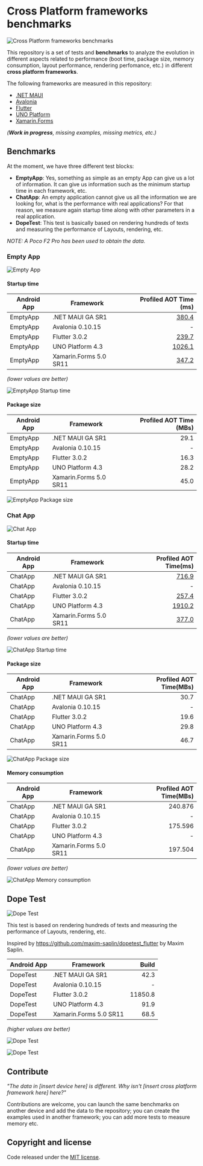 # Cross Platform frameworks benchmarks

![Cross Platform frameworks benchmarks](images/perf-banner.png)

This repository is a set of tests and **benchmarks** to analyze the evolution in different aspects related to performance (boot time, package size, memory consumption, layout performance, rendering perfomance, etc.) in different **cross platform frameworks**.

The following frameworks are measured in this repository:
- [.NET MAUI](https://github.com/dotnet/maui)
- [Avalonia](https://github.com/AvaloniaUI/Avalonia)
- [Flutter](https://github.com/flutter/flutter)
- [UNO Platform](https://github.com/unoplatform/uno)
- [Xamarin.Forms](https://github.com/xamarin/Xamarin.Forms)

_(**Work in progress**, missing examples, missing metrics, etc.)_

## Benchmarks

At the moment, we have three different test blocks:
- **EmptyApp**: Yes, something as simple as an empty App can give us a lot of information. It can give us information such as the minimum startup time in each framework, etc.
- **ChatApp**: An empty application cannot give us all the information we are looking for, what is the performance with real applications? For that reason, we measure again startup time along with other parameters in a real application.
- **DopeTest**: This test is basically based on rendering hundreds of texts and measuring the performance of Layouts, rendering, etc.

_NOTE: A Poco F2 Pro has been used to obtain the data._

### Empty App

![Empty App](images/emptyapp-banner.png)

#### Startup time

| Android App | Framework           | Profiled AOT Time (ms) |
|-------------|---------------------| ---------------------:|
| EmptyApp    |  .NET MAUI GA SR1          |                 [380.4](https://github.com/jsuarezruiz/cross-platform-performance/blob/main/results/revision-1/EmptyApp/NET%20MAUI/dotnet-maui.txt) |
| EmptyApp    |  Avalonia 0.10.15           |                 - |
| EmptyApp    |  Flutter 3.0.2            |                 [239.7](https://github.com/jsuarezruiz/cross-platform-performance/blob/main/results/revision-1/EmptyApp/Flutter/flutter.txt) |
| EmptyApp    |  UNO Platform 4.3       |                 [1026.1](https://github.com/jsuarezruiz/cross-platform-performance/blob/main/results/revision-1/EmptyApp/UNO%20Platform/uno-platform.txt) |
| EmptyApp    |  Xamarin.Forms 5.0 SR11     |                 [347.2](https://github.com/jsuarezruiz/cross-platform-performance/blob/main/results/revision-1/EmptyApp/Xamarin.Forms/xamarin-forms.txt) |

_(lower values are better)_

![EmptyApp Startup time](images/empty-app-startup.png)

#### Package size

| Android App | Framework           | Profiled AOT Time (MBs) |
|-------------|---------------------| ---------------------:|
| EmptyApp    |  .NET MAUI GA SR1          |                 29.1 |
| EmptyApp    |  Avalonia 0.10.15           |                 - |
| EmptyApp    |  Flutter 3.0.2            |                 16.3 |
| EmptyApp    |  UNO Platform 4.3       |                 28.2 |
| EmptyApp    |  Xamarin.Forms 5.0 SR11    |                 45.0 |

![EmptyApp Package size](images/empty-app-size.png)

### Chat App

![Chat App](images/chatapp-banner.png)

#### Startup time

| Android App | Framework           | Profiled AOT Time(ms) |
|-------------|---------------------| ---------------------:|
| ChatApp    |  .NET MAUI GA SR1          |                 [716.9](https://github.com/jsuarezruiz/cross-platform-performance/blob/main/results/revision-1/ChatApp/NET%20MAUI/dotnet-maui.txt) |
| ChatApp    |  Avalonia 0.10.15           |                 - |
| ChatApp    |  Flutter 3.0.2            |                 [257.4](https://github.com/jsuarezruiz/cross-platform-performance/blob/main/results/revision-1/ChatApp/Flutter/flutter.txt) |
| ChatApp    |  UNO Platform 4.3       |                 [1910.2](https://github.com/jsuarezruiz/cross-platform-performance/blob/main/results/revision-1/ChatApp/UNO%20Platform/uno-platform.txt) |
| ChatApp    |  Xamarin.Forms 5.0 SR11     |                 [377.0](https://github.com/jsuarezruiz/cross-platform-performance/blob/main/results/revision-1/ChatApp/Xamarin.Forms/xamarin-forms.txt) |

_(lower values are better)_

![ChatApp Startup time](images/chat-app-startup.png)

#### Package size

| Android App | Framework           | Profiled AOT Time(MBs) |
|-------------|---------------------| ---------------------:|
| ChatApp    |  .NET MAUI GA SR1          |                 30.7 |
| ChatApp    |  Avalonia 0.10.15           |                 - |
| ChatApp    |  Flutter 3.0.2            |                 19.6 |
| ChatApp    |  UNO Platform 4.3       |                 29.8 |
| ChatApp    |  Xamarin.Forms 5.0 SR11     |                 46.7 |

![ChatApp Package size](images/chat-app-size.png)

#### Memory consumption

| Android App | Framework           | Profiled AOT Time(MBs) |
|-------------|---------------------| ---------------------:|
| ChatApp    |  .NET MAUI GA SR1          |                 240.876 |
| ChatApp    |  Avalonia 0.10.15           |                 - |
| ChatApp    |  Flutter 3.0.2            |                 175.596 |
| ChatApp    |  UNO Platform 4.3       |                 - |
| ChatApp    |  Xamarin.Forms 5.0 SR11     |                 197.504 |

_(lower values are better)_

![ChatApp Memory consumption](images/chat-app-memory.png)

## Dope Test

![Dope Test](images/dopetest-banner.png)

This test is based on rendering hundreds of texts and measuring the performance of Layouts, rendering, etc.

Inspired by https://github.com/maxim-saplin/dopetest_flutter by Maxim Saplin.

| Android App | Framework           | Build |
|-------------|---------------------| ---------------------:|
| DopeTest    |  .NET MAUI GA SR1         |                 42.3 |
| DopeTest    |  Avalonia 0.10.15           |                 - |
| DopeTest    |  Flutter 3.0.2            |                 11850.8 |
| DopeTest    |  UNO Platform 4.3       |                 91.9 |
| DopeTest    |  Xamarin.Forms 5.0 SR11      |                 68.5 |

_(higher values are better)_

![Dope Test](images/dope-test-build.png)

![Dope Test](images/dope-test-build-2.png)
## Contribute

_"The data in [insert device here] is different. Why isn't  [insert cross platform framework here] here?"_

Contributions are welcome, you can launch the same benchmarks on another device and add the data to the repository; you can create the examples used in another framework; you can add more tests to measure memory etc.

## Copyright and license

Code released under the [MIT license](https://opensource.org/licenses/MIT).